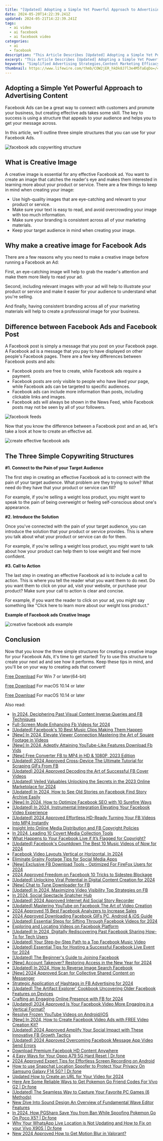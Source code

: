 ```yaml
---
title: "[Updated] Adopting a Simple Yet Powerful Approach to Advertising Content"
date: 2024-05-20T14:22:39.241Z
updated: 2024-05-21T14:22:39.241Z
tags:
  - ai video
  - ai facebook
  - ai facebook video
categories:
  - ai
  - facebook
description: "This Article Describes [Updated] Adopting a Simple Yet Powerful Approach to Advertising Content"
excerpt: "This Article Describes [Updated] Adopting a Simple Yet Powerful Approach to Advertising Content"
keywords: "Simplified Advertising Strategies,Content Marketing Efficacy,Effective Ad Content Techniques,Powerful Ad Copy Creation,Streamlined Ad Production,Simple Ad Messaging Principles,Potent Promotional Content Tips"
thumbnail: https://www.lifewire.com/thmb/COW2jER_hkDk8J7l3e4M5TaEqDo=/400x300/filters:no_upscale():max_bytes(150000):strip_icc()/unnamed1-c0ccfef93b954cd4b380884118489270.jpg
---
```


## Adopting a Simple Yet Powerful Approach to Advertising Content

Facebook Ads can be a great way to connect with customers and promote your business, but creating effective ads takes some skill. The key to success is using a structure that appeals to your audience and helps you to get your message across.

In this article, we'll outline three simple structures that you can use for your Facebook Ads.

![facebook ads copywriting structure](https://images.wondershare.com/filmora/article-images/2022/11/facebook-ads-copywriting-structure.jpg)

## What is Creative Image

A creative image is essential for any effective Facebook ad. You want to create an image that catches the reader's eye and makes them interested in learning more about your product or service. There are a few things to keep in mind when creating your image:

* Use high-quality images that are eye-catching and relevant to your product or service.
* Make sure your text is easy to read, and avoid overcrowding your image with too much information.
* Make sure your branding is consistent across all of your marketing materials.
* Keep your target audience in mind when creating your image.

## Why make a creative image for Facebook Ads

There are a few reasons why you need to make a creative image before running a Facebook an Ad:

First, an eye-catching image will help to grab the reader's attention and make them more likely to read your ad.

Second, including relevant images with your ad will help to illustrate your product or service and make it easier for your audience to understand what you're selling.

And finally, having consistent branding across all of your marketing materials will help to create a professional image for your business.

## Difference between Facebook Ads and Facebook Post

A Facebook post is simply a message that you post on your Facebook page. A Facebook ad is a message that you pay to have displayed on other people's Facebook pages. There are a few key differences between Facebook posts and ads:

* Facebook posts are free to create, while Facebook ads require a payment.
* Facebook posts are only visible to people who have liked your page, while Facebook ads can be targeted to specific audiences.
* Facebook ads can include more information than posts, including clickable links and images.
* Facebook ads will always be shown in the News Feed, while Facebook posts may not be seen by all of your followers.

![facebook feeds](https://images.wondershare.com/filmora/article-images/2022/11/facebook-feeds.jpg)

Now that you know the difference between a Facebook post and an ad, let's take a look at how to create an effective ad.

![create effective facebook ads](https://images.wondershare.com/filmora/article-images/2022/11/create-effective-facebook-ads.jpg)

## The Three Simple Copywriting Structures

**#1\. Connect to the Pain of your Target Audience**

The first step in creating an effective Facebook ad is to connect with the pain of your target audience. What problem are they trying to solve? What need do they have that your product or service can fill?

For example, if you're selling a weight loss product, you might want to speak to the pain of being overweight or feeling self-conscious about one's appearance.

**#2\. Introduce the Solution**

Once you've connected with the pain of your target audience, you can introduce the solution that your product or service provides. This is where you talk about what your product or service can do for them.

For example, if you're selling a weight loss product, you might want to talk about how your product can help them to lose weight and feel more confident.

**#3\. Call to Action**

The last step in creating an effective Facebook ad is to include a call to action. This is where you tell the reader what you want them to do next. Do you want them to click on your ad, visit your website, or purchase your product? Make sure your call to action is clear and concise.

For example, if you want the reader to click on your ad, you might say something like "Click here to learn more about our weight loss product."

**Example of Facebook ads Creative Image**

![creative facebook ads example](https://images.wondershare.com/filmora/article-images/2022/11/creative-facebook-ads-example.jpg)

## Conclusion

Now that you know the three simple structures for creating a creative image for your Facebook Ads, it's time to get started! Try to use this structure to create your next ad and see how it performs. Keep these tips in mind, and you'll be on your way to creating ads that convert!

[Free Download](https://tools.techidaily.com/wondershare/filmora/download/) For Win 7 or later(64-bit)

[Free Download](https://tools.techidaily.com/wondershare/filmora/download/) For macOS 10.14 or later

[Free Download](https://tools.techidaily.com/wondershare/filmora/download/) For macOS 10.14 or later

<ins class="adsbygoogle"
     style="display:block"
     data-ad-format="autorelaxed"
     data-ad-client="ca-pub-7571918770474297"
     data-ad-slot="1223367746"></ins>

<ins class="adsbygoogle"
     style="display:block"
     data-ad-format="autorelaxed"
     data-ad-client="ca-pub-7571918770474297"
     data-ad-slot="1223367746"></ins>



<ins class="adsbygoogle"
     style="display:block"
     data-ad-client="ca-pub-7571918770474297"
     data-ad-slot="8358498916"
     data-ad-format="auto"
     data-full-width-responsive="true"></ins>

<span class="atpl-alsoreadstyle">Also read:</span>
<div><ul>
<li><a href="https://facebook-videos.techidaily.com/in-2024-deciphering-past-visual-content-inverse-queries-and-fb-techniques/"><u>In 2024, Deciphering Past Visual Content  Inverse Queries and FB Techniques</u></a></li>
<li><a href="https://facebook-videos.techidaily.com/full-screen-mode-enhancing-fb-videos-for-2024/"><u>Full-Screen Mode  Enhancing Fb Videos for 2024</u></a></li>
<li><a href="https://facebook-videos.techidaily.com/updated-facebooks-10-best-music-clips-making-them-happen/"><u>[Updated] Facebook's 10 Best Music Clips  Making Them Happen</u></a></li>
<li><a href="https://facebook-videos.techidaily.com/new-in-2024-elevate-viewer-connection-mastering-the-art-of-square-footage-in-videos/"><u>[New] In 2024, Elevate Viewer Connection  Mastering the Art of Square Footage in Videos</u></a></li>
<li><a href="https://facebook-videos.techidaily.com/new-in-2024-adeptly-attaining-youtube-like-features-download-fb-vids/"><u>[New] In 2024, Adeptly Attaining YouTube-Like Features  Download Fb Vids</u></a></li>
<li><a href="https://facebook-videos.techidaily.com/new-free-converter-fb-to-mp4-in-hd-and-1080p-2023-edition/"><u>[New] Free Converter  FB to MP4 in HD & 1080P, 2023 Edition</u></a></li>
<li><a href="https://facebook-videos.techidaily.com/updated-2024-approved-cross-device-the-ultimate-tutorial-for-scraping-gifs-from-fb/"><u>[Updated] 2024 Approved  Cross-Device  The Ultimate Tutorial for Scraping GIFs From FB</u></a></li>
<li><a href="https://facebook-videos.techidaily.com/updated-2024-approved-decoding-the-art-of-successful-fb-cover-videos/"><u>[Updated] 2024 Approved  Decoding the Art of Successful FB Cover Videos</u></a></li>
<li><a href="https://facebook-videos.techidaily.com/updated-veiled-valuables-unlocking-the-secrets-in-the-2023-online-marketplace-for-2024/"><u>[Updated] Veiled Valuables  Unlocking the Secrets in the 2023 Online Marketplace for 2024</u></a></li>
<li><a href="https://facebook-videos.techidaily.com/updated-in-2024-how-to-see-old-stories-on-facebook-find-story-archive-easily/"><u>[Updated] In 2024, How to See Old Stories on Facebook  Find Story Archive Easily</u></a></li>
<li><a href="https://facebook-videos.techidaily.com/new-in-2024-how-to-optimize-facebook-seo-with-10-surefire-ways/"><u>[New] In 2024, How to Optimize Facebook SEO with 10 Surefire Ways</u></a></li>
<li><a href="https://facebook-videos.techidaily.com/updated-in-2024-instrumental-integration-elevating-your-facebook-video-experience/"><u>[Updated] In 2024, Instrumental Integration  Elevating Your Facebook Video Experience</u></a></li>
<li><a href="https://facebook-videos.techidaily.com/updated-2024-approved-effortless-hd-ready-turning-your-fb-videos-into-mp4-instantly/"><u>[Updated] 2024 Approved  Effortless HD-Ready  Turning Your FB Videos Into MP4 Instantly</u></a></li>
<li><a href="https://facebook-videos.techidaily.com/insight-into-online-media-distribution-and-fb-copyright-policies/"><u>Insight Into Online Media Distribution and FB Copyright Policies</u></a></li>
<li><a href="https://facebook-videos.techidaily.com/in-2024-leading-10-covert-media-collection-tools/"><u>In 2024, Leading 10 Covert Media Collection Tools</u></a></li>
<li><a href="https://facebook-videos.techidaily.com/what-happens-to-your-facebook-live-if-its-flagged-for-copyright/"><u>What Happens to Your Facebook Live if It’s Flagged for Copyright?</u></a></li>
<li><a href="https://facebook-videos.techidaily.com/updated-facebooks-countdown-the-best-10-music-videos-of-now-for-2024/"><u>[Updated] Facebook's Countdown  The Best 10 Music Videos of Now for 2024</u></a></li>
<li><a href="https://facebook-videos.techidaily.com/facebook-video-layouts-vertical-or-horizontal-in-2024/"><u>Facebook Video Layouts  Vertical or Horizontal, In 2024</u></a></li>
<li><a href="https://facebook-videos.techidaily.com/eliminate-grainy-footage-tips-for-social-media-apps/"><u>Eliminate Grainy Footage  Tips for Social Media Apps</u></a></li>
<li><a href="https://facebook-videos.techidaily.com/new-exclusive-fb-download-tools-optimized-for-firefox-users-for-2024/"><u>[New] Exclusive FB Download Tools - Optimized For FireFox Users for 2024</u></a></li>
<li><a href="https://facebook-videos.techidaily.com/2024-approved-freedom-on-facebook-10-tricks-to-sidestep-blockage/"><u>2024 Approved  Freedom on Facebook  10 Tricks to Sidestep Blockage</u></a></li>
<li><a href="https://facebook-videos.techidaily.com/updated-unlocking-viral-potential-in-digital-content-creation-for-2024/"><u>[Updated] Unlocking Viral Potential in Digital Content Creation for 2024</u></a></li>
<li><a href="https://facebook-videos.techidaily.com/new-chat-to-tune-downloader-for-fb/"><u>[New] Chat to Tune Downloader for FB</u></a></li>
<li><a href="https://facebook-videos.techidaily.com/updated-in-2024-maximizing-video-visibility-top-strategies-on-fb/"><u>[Updated] In 2024, Maximizing Video Visibility  Top Strategies on FB</u></a></li>
<li><a href="https://facebook-videos.techidaily.com/in-2024-social-spectacle-snatcher-hub/"><u>In 2024, Social Spectacle Snatcher Hub</u></a></li>
<li><a href="https://facebook-videos.techidaily.com/updated-2024-approved-internet-aid-social-story-recorder/"><u>[Updated] 2024 Approved  Internet Aid  Social Story Recorder</u></a></li>
<li><a href="https://facebook-videos.techidaily.com/updated-mastering-youtube-on-facebook-the-art-of-video-creation/"><u>[Updated] Mastering YouTube on Facebook  The Art of Video Creation</u></a></li>
<li><a href="https://facebook-videos.techidaily.com/2024-approved-15-best-facebook-analyzers-to-increase-sales/"><u>2024 Approved  15 Best Facebook Analyzers to Increase Sales</u></a></li>
<li><a href="https://facebook-videos.techidaily.com/2024-approved-downloading-facebook-gifs-pc-android-and-ios-guide/"><u>2024 Approved  Downloading Facebook GIFs  PC, Android & iOS Guide</u></a></li>
<li><a href="https://facebook-videos.techidaily.com/updated-essential-steps-for-sifting-through-facebook-videos-for-2024/"><u>[Updated] Essential Steps for Sifting Through Facebook Videos for 2024</u></a></li>
<li><a href="https://facebook-videos.techidaily.com/exploring-and-locating-videos-on-facebook-platform/"><u>Exploring and Locating Videos on Facebook Platform</u></a></li>
<li><a href="https://facebook-videos.techidaily.com/updated-in-2024-digitally-rediscovering-past-facebook-sharing-how-to-for-tech-users/"><u>[Updated] In 2024, Digitally Rediscovering Past Facebook Sharing  How-To for Tech Users</u></a></li>
<li><a href="https://facebook-videos.techidaily.com/updated-your-step-by-step-path-to-a-top-facebook-music-video/"><u>[Updated] Your Step-by-Step Path to a Top Facebook Music Video</u></a></li>
<li><a href="https://facebook-videos.techidaily.com/updated-essential-tips-for-hosting-a-successful-facebook-live-event-for-2024/"><u>[Updated] Essential Tips for Hosting a Successful Facebook Live Event for 2024</u></a></li>
<li><a href="https://facebook-videos.techidaily.com/updated-the-beginners-guide-to-joining-facebook/"><u>[Updated] The Beginner's Guide to Joining Facebook</u></a></li>
<li><a href="https://facebook-videos.techidaily.com/new-account-takeover-restoring-access-in-the-new-year-for-2024/"><u>[New] Account Takeover? Restoring Access in the New Year for 2024</u></a></li>
<li><a href="https://facebook-videos.techidaily.com/updated-in-2024-how-to-reverse-image-search-facebook/"><u>[Updated] In 2024, How to Reverse Image Search Facebook</u></a></li>
<li><a href="https://facebook-videos.techidaily.com/new-2024-approved-scan-for-collective-shared-content-on-messenger/"><u>[New] 2024 Approved  Scan for Collective Shared Content on Messenger</u></a></li>
<li><a href="https://facebook-videos.techidaily.com/strategic-application-of-hashtags-in-fb-advertising-for-2024/"><u>Strategic Application of Hashtags in FB Advertising for 2024</u></a></li>
<li><a href="https://facebook-videos.techidaily.com/updated-the-artifact-explorer-cookbook-uncovering-older-facebook-features-on-devices/"><u>[Updated] The Artifact Explorer' Cookbook  Uncovering Older Facebook Features on Devices</u></a></li>
<li><a href="https://facebook-videos.techidaily.com/crafting-an-engaging-online-presence-with-fb-for-2024/"><u>Crafting an Engaging Online Presence with FB for 2024</u></a></li>
<li><a href="https://facebook-videos.techidaily.com/updated-2024-approved-is-your-facebook-video-more-engaging-in-a-vertical-format/"><u>[Updated] 2024 Approved  Is Your Facebook Video More Engaging in a Vertical Format?</u></a></li>
<li><a href="https://facebook-videos.techidaily.com/resolve-frozen-youtube-videos-on-androidios/"><u>Resolve Frozen YouTube Videos on Android/iOS</u></a></li>
<li><a href="https://facebook-videos.techidaily.com/new-in-2024-how-to-create-facebook-video-ads-with-free-video-creation-kit/"><u>[New] In 2024, How to Create Facebook Video Ads with FREE Video Creation Kit?</u></a></li>
<li><a href="https://facebook-videos.techidaily.com/updated-2024-approved-amplify-your-social-impact-with-these-innovative-fb-growth-tactics/"><u>[Updated] 2024 Approved  Amplify Your Social Impact with These Innovative FB Growth Tactics</u></a></li>
<li><a href="https://facebook-videos.techidaily.com/updated-2024-approved-overcoming-facebook-message-app-video-send-errors/"><u>[Updated] 2024 Approved  Overcoming Facebook Message App Video Send Errors</u></a></li>
<li><a href="https://facebook-videos.techidaily.com/download-premium-facebook-hd-content-anywhere/"><u>Download Premium Facebook HD Content Anywhere</u></a></li>
<li><a href="https://phone-solutions.techidaily.com/4-easy-ways-for-your-oppo-a79-5g-hard-reset-drfone-by-drfone-reset-android-reset-android/"><u>4 Easy Ways for Your Oppo A79 5G Hard Reset | Dr.fone</u></a></li>
<li><a href="https://video-screen-grab.techidaily.com/2024-approved-expert-tips-for-effortless-screen-recording-on-android/"><u>2024 Approved  Expert Tips for Effortless Screen Recording on Android</u></a></li>
<li><a href="https://fake-location.techidaily.com/how-to-use-snapchat-location-spoofer-to-protect-your-privacy-on-samsung-galaxy-f14-5g-drfone-by-drfone-virtual-android/"><u>How to use Snapchat Location Spoofer to Protect Your Privacy On Samsung Galaxy F14 5G? | Dr.fone</u></a></li>
<li><a href="https://ai-video-editing.techidaily.com/updated-how-to-create-an-url-for-your-video-for-2024/"><u>Updated How to Create an URL for Your Video for 2024</u></a></li>
<li><a href="https://change-location.techidaily.com/here-are-some-reliable-ways-to-get-pokemon-go-friend-codes-for-vivo-g2-drfone-by-drfone-virtual-android/"><u>Here Are Some Reliable Ways to Get Pokemon Go Friend Codes For Vivo G2 | Dr.fone</u></a></li>
<li><a href="https://video-screen-grab.techidaily.com/updated-the-seamless-way-to-capture-your-favorite-pc-games-6-methods/"><u>[Updated] The Seamless Way to Capture Your Favorite PC Games (6 Methods)</u></a></li>
<li><a href="https://audio-shaping.techidaily.com/new-dive-into-sound-design-an-overview-of-fundamental-wave-editor-features/"><u>New Dive Into Sound Design An Overview of Fundamental Wave Editor Features</u></a></li>
<li><a href="https://pokemon-go-android.techidaily.com/in-2024-how-pgsharp-save-you-from-ban-while-spoofing-pokemon-go-on-poco-x5-drfone-by-drfone-virtual-android/"><u>In 2024, How PGSharp Save You from Ban While Spoofing Pokemon Go On Poco X5? | Dr.fone</u></a></li>
<li><a href="https://location-social.techidaily.com/why-your-whatsapp-live-location-is-not-updating-and-how-to-fix-on-your-vivo-x90s-drfone-by-drfone-virtual-android/"><u>Why Your WhatsApp Live Location is Not Updating and How to Fix on your Vivo X90S | Dr.fone</u></a></li>
<li><a href="https://ai-video-editing.techidaily.com/new-2024-approved-how-to-get-motion-blur-in-valorant/"><u>New 2024 Approved How to Get Motion Blur in Valorant?</u></a></li>
</ul></div>


